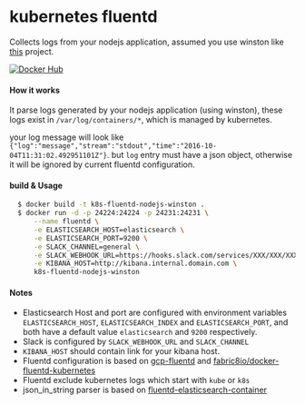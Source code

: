 # kubernetes fluentd
Collects logs from your nodejs application, assumed you use winston like [this](https://github.com/waleedsamy/hello-world-expressjs-docker) project.

[![Docker Hub](https://img.shields.io/badge/docker-ready-blue.svg)](https://registry.hub.docker.com/u/waleedsamy/k8s-fluentd-nodejs-winston/)

#### How it works
It parse logs generated by your nodejs application (using winston), these logs exist in `/var/log/containers/*`, which is managed by kubernetes.

your log message will look like `{"log":"message","stream":"stdout","time":"2016-10-04T11:31:02.492951101Z"}`. but `log` entry must have a json object, otherwise it will be ignored by current fluentd configuration.

#### build & Usage
```bash
  $ docker build -t k8s-fluentd-nodejs-winston .
  $ docker run -d -p 24224:24224 -p 24231:24231 \
      --name fluentd \
      -e ELASTICSEARCH_HOST=elasticsearch \
      -e ELASTICSEARCH_PORT=9200 \
      -e SLACK_CHANNEL=general \
      -e SLACK_WEBHOOK_URL=https://hooks.slack.com/services/XXX/XXX/XXX \
      -e KIBANA_HOST=http://kibana.internal.domain.com \
      k8s-fluentd-nodejs-winston
```

#### Notes
* Elasticsearch Host and port are configured with environment variables `ELASTICSEARCH_HOST`, `ELASTICSEARCH_INDEX` and `ELASTICSEARCH_PORT`, and both have a default value `elasticsearch` and `9200` respectively.
* Slack is configured by `SLACK_WEBHOOK_URL` and `SLACK_CHANNEL`
* `KIBANA_HOST` should contain link for your kibana host.
* Fluentd configuration is based on [gcp-fluentd](https://github.com/kubernetes/kubernetes/tree/master/cluster/addons/fluentd-gcp/fluentd-gcp-image) and [fabric8io/docker-fluentd-kubernetes](https://hub.docker.com/r/fabric8/fluentd-kubernetes)
* Fluentd exclude kubernetes logs which start with `kube` or `k8s`
* json_in_string parser is based on [fluentd-elasticsearch-container](https://github.com/oosidat/fluentd-elasticsearch-container/blob/master/plugins/json_in_string.rb)
